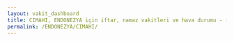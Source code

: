 ```yaml
---
layout: vakit_dashboard
title: CIMAHI, ENDONEZYA için iftar, namaz vakitleri ve hava durumu - ilçe/eyalet seç
permalink: /ENDONEZYA/CIMAHI/
---
```


<script type="text/javascript">
  var GLOBAL_COUNTRY = 'ENDONEZYA';
  var GLOBAL_CITY = 'CIMAHI';
  var GLOBAL_STATE = '';
  var lat = 72;
  var lon = 21;
</script>
